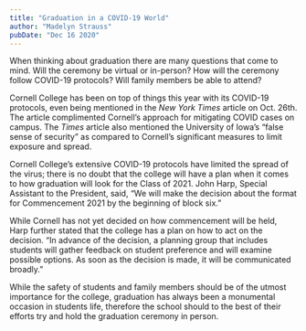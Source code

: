 ```yaml
---
title: "Graduation in a COVID-19 World"
author: "Madelyn Strauss"
pubDate: "Dec 16 2020"
---
```

When thinking about graduation there are many questions that come to mind. Will the ceremony be virtual or in-person? How will the ceremony follow COVID-19 protocols? Will family members be able to attend? 

Cornell College has been on top of things this year with its COVID-19 protocols, even being mentioned in the _New York Times_ article on Oct. 26th. The article complimented Cornell’s approach for mitigating COVID cases on campus. The _Times_ article also mentioned the University of Iowa’s “false sense of security” as compared to Cornell’s significant measures to limit exposure and spread. 

Cornell College’s extensive COVID-19 protocols have limited the spread of the virus; there is no doubt that the college will have a plan when it comes to how graduation will look for the Class of 2021. John Harp, Special Assistant to the President, said, “We will make the decision about the format for Commencement 2021 by the beginning of block six.” 

While Cornell has not yet decided on how commencement will be held, Harp further stated that the college has a plan on how to act on the decision. “In advance of the decision, a planning group that includes students will gather feedback on student preference and will examine possible options. As soon as the decision is made, it will be communicated broadly.”

While the safety of students and family members should be of the utmost importance for the college, graduation has always been a monumental occasion in students life, therefore the school should to the best of their efforts try and hold the graduation ceremony in person. 
